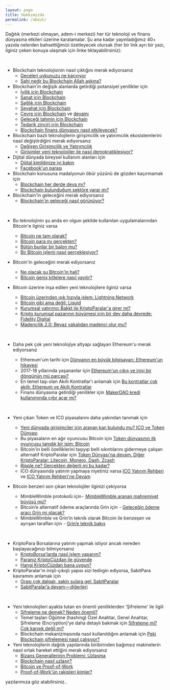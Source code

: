 ```yaml
---
layout: page
title: Hakkımızda
permalink: /about/
---
```


Dağıtık (merkezi olmayan, adem-i merkezi) her tür teknoloji ve finans dünyasına etkileri üzerine karalamalar. Şu ana kadar yayınladığımız 40+ yazıda nelerden bahsettiğimizi özetleyecek olursak (her bir link ayrı bir yazı, ilginiz çeken konuya ulaşmak için linke tıklayabilirsiniz): 

&nbsp;

- Blockchain teknolojisinin nasıl çıktığını merak ediyorsanız
  - [Geceleri uykunuzu ne kaçırıyor](/genel/2018/03/01/Geceleri-uykunuzu-ne-kaciriyor.html)
  - [Sahi nedir bu Blockchain Allah aşkına?](/genel/2018/03/02/Sahi-nedir-bu-blockchain-allah-askina.html) 
- Blockchain'in değişik alanlarda getirdiği potansiyel yenilikler için
  - [İyilik için Blockchain](/genel/2018/03/29/Iyilik-icin-blockchain.html) 
  - [Sanat için Blockchain](/genel/2018/03/29/Iyilik-icin-blockchain.html) 
  - [Sağlık için Blockchain](/genel/2018/04/17/saglik-icin-blockchain.html) 
  - [Seyahat için Blockchain](/genel/2018/07/06/seyahat-icin-blockchain.html)
  - [Çevre için Blockchain](/genel/2018/11/16/cevre-icin-blockhain.html) ve [devamı](/genel/2018/11/17/cevre-icin-blockchaine-devam.html) 
  - [Geleceği tahmin için Blockchain](/genel/2018/07/13/gelecegi-tahmin-icin-blockchain.html) 
  - [Tedarik zinciri için Blockchain](/genel/2018/08/17/tedarik-zinciri-icin-blockchain.html)
  - [Blockchain finans dünyasını nasıl etkileyecek?](/genel/2019/02/14/Blockchain-finans-dunyasini-nasil-etkileyecek.html)
- Blockchain bazlı teknolojilerin girişimcilik ve yatırımcılık ekosistemlerini nasıl değiştirdiğini merak ediyorsanız
  - [Değişen Girişimcilik ve Yatırımcılık](/genel/2018/05/17/degisen-girisimcilik-ve-yatirimcilik.html)
  - [Girişimler yeni teknolojiler ile nasıl demokratikleşiyor?](/genel/2018/05/21/girisimler-yeni-teknolijler-ile-nasil-demokratiklesiyor.html)
- Dijital dünyada bireysel kullanım alanları için 
  - [Dijital kimliğinize iyi bakın](/genel/2019/03/01/dijital-kimliginize-iyi-bakin.html)
  - [Facebook'un parası](/genel/2019/03/08/Facebookun-parasi.html)
- Blockchain konusuna madalyonun öbür yüzünü de gözden kaçırmamak için 
  - [Blockchain her derde deva mı?](/genel/2018/08/03/blockchain-her-derde-deva-mi.html)
  - [Blockchain bulunduğum sektöre yarar mı?](/genel/2018/08/10/Blockchain-bulundugum-sektore-yarar-mi.html)
- Blockchain'in geleceğini merak ediyorsanız
  - [Blockchain'in geleceği nasıl görünüyor?](/genel/2019/04/30/blockchain-in-gelecegi-nasil-gorunuyor.html)
  
&nbsp;

- Bu teknolojinin şu anda en olgun şekilde kullanılan uygulamalarından Bitcoin'e ilginiz varsa
  - [Bitcoin ne tam olarak?](/genel/2018/03/13/Bitcoin-ne-tam-olarak.html)
  - [Bitcoin para mı gerçekten?](/genel/2018/03/22/Bitcoin-para-mi-gercekten.html)
  - [Bütün bunlar bir balon mu?](/genel/2018/03/05/Butun-bunlar-bir-balon-mu.html)
  - [Bir Bitcoin işlemi nasıl gerçekleşiyor?](/genel/2018/11/30/bitcoin-islemi-nasil-gerceklesiyor.html)
- Bitcoin'in geleceğini merak ediyorsanız 
  - [Ne olacak şu Bitcoin'in hali?](/genel/2018/12/07/ne-olacak-su-bitcoinin-hali.html)
  - [Bitcoin geniş kitlelere nasıl yayılır?](/genel/2018/12/14/Bitcoin-genis-kitlelere-nasil-yayilir.html)
- Bitcoin üzerine inşa edilen yeni teknolojilere ilginiz varsa 
  - [Bitcoin üzerinden ışık hızıyla işlem: Lightning Network](/genel/2018/12/20/bitcoin-uzerinde-isik-hiziyla-islem-Lightning-network.html)
  - [Bitcoin gibi ama değil: Liquid](/genel/2018/12/26/Bitcoin-gibi-ama-degil-Liquid.html)
  - [Kurumsal yatırımcı Bakkt ile KriptoParalar'a girer mi?](/genel/2019/01/04/kurumsal-yatirimci-bakkt-ile-kriptoparalara-girer-mi.html)
  - [Kripto kurumsal pazarının büyümesi için bir dev daha devrede: Fidelity Digital](/genel/2019/03/14/kripto-kurumsal-yatirim-pazarinin-buyumesi-icin-bir-dev-daha-devrede-Fidelity-Digital.html)
  - [Madencilik 2.0: Beyaz yakalıdan madenci olur mu?](/genel/2019/01/11/madencilik-2-0-beyaz-yakalidan-madenci-olur-mu.html)
  
  &nbsp;
- Daha pek çok yeni teknolojiye altyapı sağlayan Ethereum'u merak ediyorsanız
  - Ethereum'um tarihi için [Dünyanın en büyük bilgisayarı: Ethereum'un hikayesi](/genel/2018/06/14/dunyanin-en-buyuk-bilgisayari-ethereumun-hikayesi.html)
  - 2017-18 yıllarında yaşananlar için [Ethereum'un çıkış ve inişi bir döngünün mü parçası?](/genel/2019/01/18/Ethereumun-cikis-ve-inisi-bir-dongunun-mu-parcasi.html)
  - En temel taşı olan Akıllı Kontratlar'ı anlamak için [Bu kontratlar çok akıllı: Ethereum ve Akıllı Kontratlar](/genel/2018/06/29/bu-kontratlar-cok-akilli-ethereum-ve-akilli-kontratlar.html)
  - Finans dünyasına getirdiği yenilikler için  [MakerDAO kredi kullanımında çığır açar mı?](/genel/2019/02/15/MakerDAO-kredi-kullaniminda-cigir-acar-mi.html)

&nbsp;

- Yeni çıkan Token ve ICO piyasalarını daha yakından tanımak için
  - [Yeni dünyada girişimciler için aranan kan bulundu mu? ICO ve Token Dünyası](/genel/2018/05/25/ico-ve-token-dunyasi.html)
  - Bu piyasaların en ağır oyuncusu Bitcoin için [Token dünyasının ilk oyuncusu tanıdık bir isim: Bitcoin](/genel/2018/06/01/token-dunyasinin-ilk-oyuncusu-tanidik-bir-isim-bitcoin.html)
  - Bitcoin'in belli özelliklerini taşıyıp belli sıkıntılarını gidermeye çalışan alternatif KriptoParalar için [Token Dünyası'na devam. Diğer KriptoParalar: Litecoin, Monero, Dash, Zcash](/genel/2018/06/07/token-dunyasina-devam-diger-kriptopalar-litecoin-monero-dash-zcash.html)
  - [Ripple ne? Gerçekten değerli mi bu kadar?](/genel/2018/09/28/ripple-ne-gercekten-degerli-mi-bu-kadar.html)
  - ICO dünyasında yatırım yapmaya niyetiniz varsa [ICO Yatırım Rehberi](/genel/2018/09/14/ico-yatirim-rehberi.html) ve [ICO Yatırım Rehberi'ne Devam](/genel/2018/09/21/ico-yatirim-rehberine-devam.html)
  
- Bitcoin benzeri son çıkan teknolojiler ilginizi çekiyorsa
  - MimbleWimble protokolü için - [ MimbleWimble aranan mahremiyet büyüsü mü?](/genel/2019/01/23/miblewimble-aranan-mahremiyet-buyusu-mu.html)
  - Bitcoin’e alternatif ödeme araçlarında Grin için  - [Geleceğin ödeme aracı Grin mi olacak?](/genel/2019/01/24/gelecegin-odeme-araci-grin-mi-olacak.html)
  - MimbleWimble ve Grin’in teknik olarak Bitcoin ile benzeşen ve ayrışan tarafları için  - [Grin’e teknik bakış](/genel/2019/01/25/Grine-teknik-bakis.html)

&nbsp;
  
- KriptoPara Borsalarına yatırım yapmak istiyor ancak nereden başlayacağınızı bilmiyorsanız 
  - [KriptoBorsa'larda nasıl işlem yaparım?](/genel/2018/10/04/kriptoborsalarda-nasil-islem-yaparim.html)
  - [Paranız KriptoCüzdan ile güvende](/genel/2018/10/11/KriptoParaniz-KriptoCuzdan-ile-guvende.html)
  - [Hangi KriptoCüzdan bana uygun?](/genel/2018/10/12/Hangi-KriptoCuzdan-bana-uygun.html)
- KriptoParalar’ın inişli-çıkışlı yapısı sizi tedirgin ediyorsa, SabitPara kavramını anlamak için 
  - [Orası çok dalgalı, sakin sulara gel: SabitParalar](/genel/2018/07/20/Orasi-cok-dalgali-sakin-sulara-gel-sabitparalar.html)
  - [SabitParalar’a devam — diğerleri](/genel/2018/07/27/sabitparalara-devam-digerleri.html)

&nbsp;
- Yeni teknolojileri ayakta tutan en önemli yeniliklerden 'Şifreleme' ile ilgili
  - [Şifreleme ne demek? Neden önemli?](/genel/2018/04/25/sifreleme-ne-demek-neden-onemli.html)
  - Temel taşları Öğütme (hashing) Özel Anahtar, Genel Anahtar, Şifreleme (Encryption)‘ye daha detaylı bakmak için [Şifreleme mi? Çok karışık değil mi?](/genel/2018/04/26/sifreleme-mi-cok-karisik-degil-mi.html)
  - Blockchain mekanizmasında nasıl kullanıldığını anlamak için [Peki Blockchain şifrelemesi nasıl çalışıyor?](/genel/2018/05/08/Peki-Blockchain-sifrelemesi-nasil-calisiyor.html) 
- Yeni teknolojilerin dağıtık yapılarında biribirinden bağımsız makinelerin nasıl ortak hareket ettiğini merak ediyorsanız
  - [Bizans Generallerinin Problemi: Uzlaşma](/genel/2018/08/31/bizans-generalinin-problemi-uzlasmak.html)
  - [Blockchain nasıl uzlaşır?](/genel/2018/09/07/Peki-blockchain-nasil-uzlasir.html)
  - [Bitcoin ve Proof-of-Work](/genel/2018/11/01/Bitcoin-uzlasmasi-proof-of-work.html)
  - [Proof-of-Work'ün rakipleri kimler?](/genel/2018/11/01/Proof-of-Workun-rakipleri-kimler.html)

yazılarımıza göz atabilirsiniz.. 
